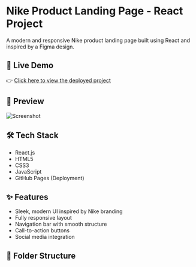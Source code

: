 # Nike Product Landing Page - React Project

A modern and responsive Nike product landing page built using React and inspired by a Figma design.

## 🚀 Live Demo

👉 [Click here to view the deployed project](https://ajayjadhav2151.github.io/Figma-Design-React-Project1/)

## 📸 Preview

![Screenshot](./Screenshot.png) <!-- Rename your uploaded image to 'Screenshot.png' and place it in the root folder -->

## 🛠️ Tech Stack

- React.js
- HTML5
- CSS3
- JavaScript
- GitHub Pages (Deployment)

## ✨ Features

- Sleek, modern UI inspired by Nike branding
- Fully responsive layout
- Navigation bar with smooth structure
- Call-to-action buttons
- Social media integration

## 📂 Folder Structure

